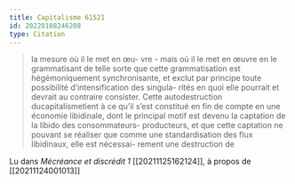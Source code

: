 ```yaml
---
title: Capitalisme 61521
id: 20220108246208
type: Citation
---
```


> la mesure où il le met en œu- vre - mais où il le met en œuvre en le grammatisant de telle sorte que cette grammatisation est hégémoniquement synchronisante, et exclut par principe toute possibilité d’intensification des singula- rités en quoi elle pourrait et devrait au contraire consister. Cette autodestruction ducapitalismetient à ce qu’il s’est constitué en fin de compte en une économie libidinale, dont le principal motif est devenu la captation de la libido des consommateurs- producteurs, et que cette captation ne pouvant se réaliser que comme une standardisation des flux libidinaux, elle est nécessai- rement une destruction de

Lu dans *Mécréance et discrédit 1* [[20211125162124]], à propos de [[20211124001013]]